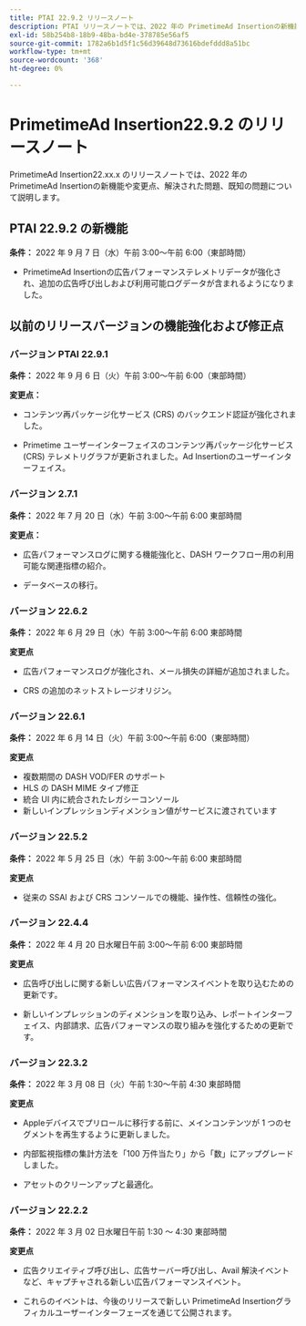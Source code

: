 ```yaml
---
title: PTAI 22.9.2 リリースノート
description: PTAI リリースノートでは、2022 年の PrimetimeAd Insertionの新機能や変更点、解決された問題および既知の問題について説明します。
exl-id: 58b254b8-18b9-48ba-bd4e-378785e56af5
source-git-commit: 1782a6b1d5f1c56d39648d73616bdefddd8a51bc
workflow-type: tm+mt
source-wordcount: '368'
ht-degree: 0%

---
```


# PrimetimeAd Insertion22.9.2 のリリースノート

PrimetimeAd Insertion22.xx.x のリリースノートでは、2022 年の PrimetimeAd Insertionの新機能や変更点、解決された問題、既知の問題について説明します。

## PTAI 22.9.2 の新機能

**条件：** 2022 年 9 月 7 日（水）午前 3:00～午前 6:00（東部時間）

* PrimetimeAd Insertionの広告パフォーマンステレメトリデータが強化され、追加の広告呼び出しおよび利用可能ログデータが含まれるようになりました。

## 以前のリリースバージョンの機能強化および修正点

### バージョン PTAI 22.9.1

**条件：** 2022 年 9 月 6 日（火）午前 3:00～午前 6:00（東部時間）

**変更点：**

* コンテンツ再パッケージ化サービス (CRS) のバックエンド認証が強化されました。

* Primetime ユーザーインターフェイスのコンテンツ再パッケージ化サービス (CRS) テレメトリグラフが更新されました。Ad Insertionのユーザーインターフェイス。

### バージョン 2.7.1

**条件：** 2022 年 7 月 20 日（水）午前 3:00～午前 6:00 東部時間

**変更点：**

* 広告パフォーマンスログに関する機能強化と、DASH ワークフロー用の利用可能な関連指標の紹介。

* データベースの移行。

### バージョン 22.6.2

**条件：** 2022 年 6 月 29 日（水）午前 3:00～午前 6:00 東部時間

**変更点**

* 広告パフォーマンスログが強化され、メール損失の詳細が追加されました。

* CRS の追加のネットストレージオリジン。

### バージョン 22.6.1

**条件：** 2022 年 6 月 14 日（火）午前 3:00～午前 6:00（東部時間）

**変更点**

* 複数期間の DASH VOD/FER のサポート
* HLS の DASH MIME タイプ修正
* 統合 UI 内に統合されたレガシーコンソール
* 新しいインプレッションディメンション値がサービスに渡されています

### バージョン 22.5.2

**条件：** 2022 年 5 月 25 日（水）午前 3:00～午前 6:00 東部時間

**変更点**

* 従来の SSAI および CRS コンソールでの機能、操作性、信頼性の強化。

### バージョン 22.4.4

**条件：** 2022 年 4 月 20 日水曜日午前 3:00～午前 6:00 東部時間

**変更点**

* 広告呼び出しに関する新しい広告パフォーマンスイベントを取り込むための更新です。

* 新しいインプレッションのディメンションを取り込み、レポートインターフェイス、内部請求、広告パフォーマンスの取り組みを強化するための更新です。

### バージョン 22.3.2

**条件：** 2022 年 3 月 08 日（火）午前 1:30～午前 4:30 東部時間

**変更点**

* Appleデバイスでプリロールに移行する前に、メインコンテンツが 1 つのセグメントを再生するように更新しました。

* 内部監視指標の集計方法を「100 万件当たり」から「数」にアップグレードしました。

* アセットのクリーンアップと最適化。

### バージョン 22.2.2

**条件：** 2022 年 3 月 02 日水曜日午前 1:30 ～ 4:30 東部時間

**変更点**

* 広告クリエイティブ呼び出し、広告サーバー呼び出し、Avail 解決イベントなど、キャプチャされる新しい広告パフォーマンスイベント。

* これらのイベントは、今後のリリースで新しい PrimetimeAd Insertionグラフィカルユーザーインターフェーズを通じて公開されます。

